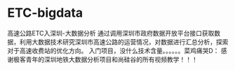 # ETC-bigdata
高速公路ETC入深圳-大数据分析 通过调用深圳市政府数据开放平台接口获取数据，利用大数据技术研究深圳市高速公路的运营情况，对数据进行汇总分析，探索对于高速收费站的优化方向。  入门项目，没什么技术含量。。。。。。菜鸡痛哭D： 感谢极客青年的深圳地铁大数据分析项目和尚硅谷的所有视频教学！！！

